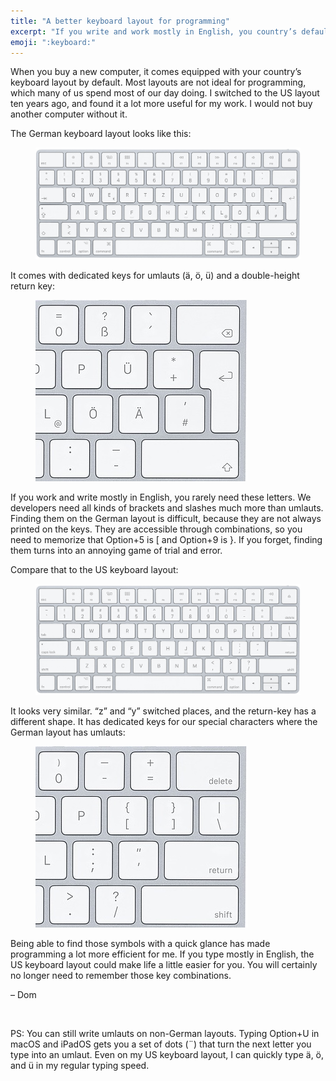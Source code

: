 ```yaml
---
title: "A better keyboard layout for programming"
excerpt: "If you write and work mostly in English, you country’s default keyboard layout might not be ideal."
emoji: ":keyboard:"
---
```

When you buy a new computer, it comes equipped with your country’s keyboard layout by default. Most layouts are not ideal for programming, which many of us spend most of our day doing. I switched to the US layout ten years ago, and found it a lot more useful for my work. I would not buy another computer without it.

The German keyboard layout looks like this:

<figure>
  <img src="/assets/newsletters/a-better-keyboard-layout-for-programming/keyboard-layout-de.jpg" alt="The full German keyboard layout">
</figure>

It comes with dedicated keys for umlauts (ä, ö, ü) and a double-height return key:

<figure>
  <img src="/assets/newsletters/a-better-keyboard-layout-for-programming/keyboard-layout-de-callout.jpg" alt="The right section of the German keyboard layout">
</figure>

If you work and write mostly in English, you rarely need these letters. We developers need all kinds of brackets and slashes much more than umlauts. Finding them on the German layout is difficult, because they are not always printed on the keys. They are accessible through combinations, so you need to memorize that Option+5 is [ and Option+9 is }. If you forget, finding them turns into an annoying game of trial and error.

Compare that to the US keyboard layout:

<figure>
  <img src="/assets/newsletters/a-better-keyboard-layout-for-programming/keyboard-layout-us.jpg" alt="The full US keyboard layout">
</figure>

It looks very similar. “z” and “y” switched places, and the return-key has a different shape. It has dedicated keys for our special characters where the German layout has umlauts:

<figure>
  <img src="/assets/newsletters/a-better-keyboard-layout-for-programming/keyboard-layout-us-callout.jpg" alt="The right section of the US keyboard layout">
</figure>

Being able to find those symbols with a quick glance has made programming a lot more efficient for me. If you type mostly in English, the US keyboard layout could make life a little easier for you. You will certainly no longer need to remember those key combinations.

– Dom

​

PS: You can still write umlauts on non-German layouts. Typing Option+U in macOS and iPadOS gets you a set of dots (¨) that turn the next letter you type into an umlaut. Even on my US keyboard layout, I can quickly type ä, ö, and ü in my regular typing speed.
